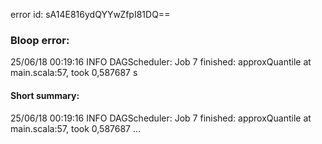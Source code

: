 error id: sA14E816ydQYYwZfpI81DQ==
### Bloop error:

25/06/18 00:19:16 INFO DAGScheduler: Job 7 finished: approxQuantile at main.scala:57, took 0,587687 s
#### Short summary: 

25/06/18 00:19:16 INFO DAGScheduler: Job 7 finished: approxQuantile at main.scala:57, took 0,587687 ...